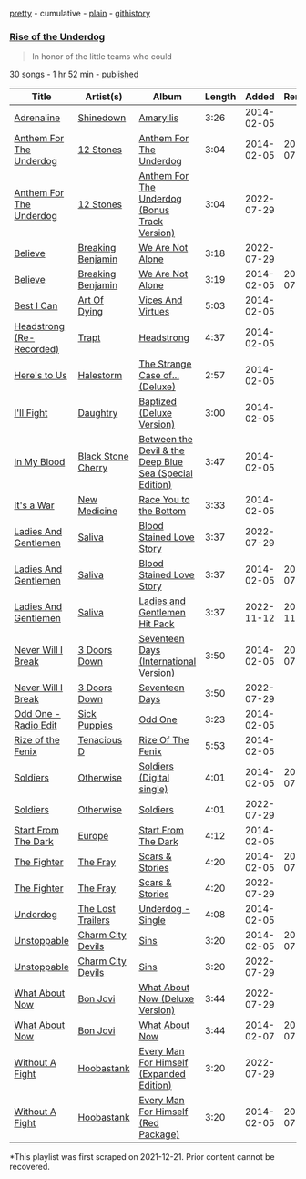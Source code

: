 [pretty](/playlists/pretty/37i9dQZF1DX0IbLOJtWiun.md) - cumulative - [plain](/playlists/plain/37i9dQZF1DX0IbLOJtWiun) - [githistory](https://github.githistory.xyz/mackorone/spotify-playlist-archive/blob/main/playlists/plain/37i9dQZF1DX0IbLOJtWiun)

### [Rise of the Underdog](https://open.spotify.com/playlist/37i9dQZF1DX0IbLOJtWiun)

> In honor of the little teams who could

30 songs - 1 hr 52 min - [published](https://open.spotify.com/playlist/21WlbNb5CFv2JRzSzbMrde)

| Title | Artist(s) | Album | Length | Added | Removed |
|---|---|---|---|---|---|
| [Adrenaline](https://open.spotify.com/track/5oJrV0mGkw9dilk96X3W0c) | [Shinedown](https://open.spotify.com/artist/70BYFdaZbEKbeauJ670ysI) | [Amaryllis](https://open.spotify.com/album/2WvIDc4wdKshyFh2EzLAs0) | 3:26 | 2014-02-05 |  |
| [Anthem For The Underdog](https://open.spotify.com/track/2fYruOD3DhUS2tIyheORi9) | [12 Stones](https://open.spotify.com/artist/0DrXhci3WAyo0WJv1RBOG6) | [Anthem For The Underdog](https://open.spotify.com/album/6YrhxMKmZjnMIwFnObNkNq) | 3:04 | 2014-02-05 | 2022-07-29 |
| [Anthem For The Underdog](https://open.spotify.com/track/6FFwt1ea9hJ4MfMQLywahm) | [12 Stones](https://open.spotify.com/artist/0DrXhci3WAyo0WJv1RBOG6) | [Anthem For The Underdog \(Bonus Track Version\)](https://open.spotify.com/album/2Qp0yu0Uaw3C83YNYqfgdv) | 3:04 | 2022-07-29 |  |
| [Believe](https://open.spotify.com/track/3lMiBDoKSRJfSrP6mLqGut) | [Breaking Benjamin](https://open.spotify.com/artist/5BtHciL0e0zOP7prIHn3pP) | [We Are Not Alone](https://open.spotify.com/album/39FF5RewRO5F3OoNlWSQik) | 3:18 | 2022-07-29 |  |
| [Believe](https://open.spotify.com/track/1oUE8FdfFbQ3Zp7PM7fbFO) | [Breaking Benjamin](https://open.spotify.com/artist/5BtHciL0e0zOP7prIHn3pP) | [We Are Not Alone](https://open.spotify.com/album/21a1KR6PvIlJvqp3eU3Qnr) | 3:19 | 2014-02-05 | 2022-07-29 |
| [Best I Can](https://open.spotify.com/track/03h0HCkZ4LLwDJtnBuRBOk) | [Art Of Dying](https://open.spotify.com/artist/28DlNBW2UlEVVgTuCcYtTe) | [Vices And Virtues](https://open.spotify.com/album/1Mjuv5UjTnJrDA9bR0nfMN) | 5:03 | 2014-02-05 |  |
| [Headstrong \(Re\-Recorded\)](https://open.spotify.com/track/3UW3ujzllPV9vXJfRsbpBu) | [Trapt](https://open.spotify.com/artist/1UdQqCUR7RwB9YYJONwbdM) | [Headstrong](https://open.spotify.com/album/7iK149AHO75QfxntFk3rIW) | 4:37 | 2014-02-05 |  |
| [Here's to Us](https://open.spotify.com/track/0a5UnIvDUBzqwUduJsouRy) | [Halestorm](https://open.spotify.com/artist/6om12Ev5ppgoMy3OYSoech) | [The Strange Case of..\. \(Deluxe\)](https://open.spotify.com/album/4TyrGrbnsOVKOXVut2huz2) | 2:57 | 2014-02-05 |  |
| [I'll Fight](https://open.spotify.com/track/5SYb42keVyr5S9smozZRWl) | [Daughtry](https://open.spotify.com/artist/5P5FTygHyx2G57oszR3Wot) | [Baptized \(Deluxe Version\)](https://open.spotify.com/album/6UTadUeCxnizkSKAS1VHs4) | 3:00 | 2014-02-05 |  |
| [In My Blood](https://open.spotify.com/track/2iIDpuiFj86WKpK6eKyzTP) | [Black Stone Cherry](https://open.spotify.com/artist/6WMo39FU3nrpSz3qMgRKug) | [Between the Devil & the Deep Blue Sea \(Special Edition\)](https://open.spotify.com/album/5VppVyy751PTQWrfJbrJ4H) | 3:47 | 2014-02-05 |  |
| [It's a War](https://open.spotify.com/track/3UdxCgnOWXuVkOn1eZCSaI) | [New Medicine](https://open.spotify.com/artist/3driPpCh1JEUnPFKGyHXDr) | [Race You to the Bottom](https://open.spotify.com/album/13eNs79hvWC8FB96ekbAVy) | 3:33 | 2014-02-05 |  |
| [Ladies And Gentlemen](https://open.spotify.com/track/48ncRBVLgiu8MY7O70VVw5) | [Saliva](https://open.spotify.com/artist/5S6hjAxgxjsLylsTtMIimO) | [Blood Stained Love Story](https://open.spotify.com/album/1JA2ZEDY4s6N08dbLCrbAz) | 3:37 | 2022-07-29 |  |
| [Ladies And Gentlemen](https://open.spotify.com/track/5LOsouV5W95PYrZdhIhs7i) | [Saliva](https://open.spotify.com/artist/5S6hjAxgxjsLylsTtMIimO) | [Blood Stained Love Story](https://open.spotify.com/album/4CQCMU9oKAnbj2pK9ilBgp) | 3:37 | 2014-02-05 | 2022-07-29 |
| [Ladies And Gentlemen](https://open.spotify.com/track/5mzMUnH2u7kNMyOUTWQyRr) | [Saliva](https://open.spotify.com/artist/5S6hjAxgxjsLylsTtMIimO) | [Ladies and Gentlemen Hit Pack](https://open.spotify.com/album/6h8tWcRJxztSEoTKrBDJXI) | 3:37 | 2022-11-12 | 2022-11-13 |
| [Never Will I Break](https://open.spotify.com/track/0o5qhLa2kdOU9MwtvylGQP) | [3 Doors Down](https://open.spotify.com/artist/2RTUTCvo6onsAnheUk3aL9) | [Seventeen Days \(International Version\)](https://open.spotify.com/album/5vGmRi8jMNCvmysQgBBhpx) | 3:50 | 2014-02-05 | 2022-07-29 |
| [Never Will I Break](https://open.spotify.com/track/5LM6Xr25UY3dkPyRTKqZe4) | [3 Doors Down](https://open.spotify.com/artist/2RTUTCvo6onsAnheUk3aL9) | [Seventeen Days](https://open.spotify.com/album/067UgzF9Nbn25xHpY2DJdG) | 3:50 | 2022-07-29 |  |
| [Odd One \- Radio Edit](https://open.spotify.com/track/3LZyyHny3j4GUVsdGnhVcJ) | [Sick Puppies](https://open.spotify.com/artist/7qAcXJgt1PWnxwUgxMdyuk) | [Odd One](https://open.spotify.com/album/5TT6f2EM0jMJ8U4CSSlQuE) | 3:23 | 2014-02-05 |  |
| [Rize of the Fenix](https://open.spotify.com/track/478d70Vg2ljAG28eeDp2w5) | [Tenacious D](https://open.spotify.com/artist/1XpDYCrUJnvCo9Ez6yeMWh) | [Rize Of The Fenix](https://open.spotify.com/album/0H6G98SKzREy6AJBAi9srx) | 5:53 | 2014-02-05 |  |
| [Soldiers](https://open.spotify.com/track/1ZjzU4Xb44zj9oH9aYgss6) | [Otherwise](https://open.spotify.com/artist/1OVyBGCKn7vObVIVPXcmLa) | [Soldiers \(Digital single\)](https://open.spotify.com/album/10wzpTbqB5Rk0bUEleZGvl) | 4:01 | 2014-02-05 | 2022-07-29 |
| [Soldiers](https://open.spotify.com/track/1iWgFnhR0oW5Mup8yXDAPW) | [Otherwise](https://open.spotify.com/artist/1OVyBGCKn7vObVIVPXcmLa) | [Soldiers](https://open.spotify.com/album/6wI2K6ApwaqRa80EEQlLzZ) | 4:01 | 2022-07-29 |  |
| [Start From The Dark](https://open.spotify.com/track/0MXqBHKxoZj3yD2ebJN7tn) | [Europe](https://open.spotify.com/artist/7Js6Lde8thlIHXggv2SCBz) | [Start From The Dark](https://open.spotify.com/album/0A6mpWlW6Io0qf2tB5y8qE) | 4:12 | 2014-02-05 |  |
| [The Fighter](https://open.spotify.com/track/30FRT8K4hcebeLp59FTqvu) | [The Fray](https://open.spotify.com/artist/0zOcE3mg9nS6l3yxt1Y0bK) | [Scars & Stories](https://open.spotify.com/album/4dzceu1HEO3ocztLHl1Dom) | 4:20 | 2014-02-05 | 2022-07-29 |
| [The Fighter](https://open.spotify.com/track/6vjx106C6hEmiw2qapyPFV) | [The Fray](https://open.spotify.com/artist/0zOcE3mg9nS6l3yxt1Y0bK) | [Scars & Stories](https://open.spotify.com/album/1Nu3r7EuveXog0rPvXExSF) | 4:20 | 2022-07-29 |  |
| [Underdog](https://open.spotify.com/track/0C8lb6I28tiXq6eH5z3EcR) | [The Lost Trailers](https://open.spotify.com/artist/3A5urS1Gh3qwxSvQgCx9ow) | [Underdog \- Single](https://open.spotify.com/album/2Plu4lGL3fokd7bZqNMEVf) | 4:08 | 2014-02-05 |  |
| [Unstoppable](https://open.spotify.com/track/42OhLbytwk1T3pXMfN6QtN) | [Charm City Devils](https://open.spotify.com/artist/6oGScNAdDsfnfY0N4y0Zls) | [Sins](https://open.spotify.com/album/5NQyuaIDPBzBAXPKX691VI) | 3:20 | 2014-02-05 | 2022-07-29 |
| [Unstoppable](https://open.spotify.com/track/6YsqtuCZ2lvfrWXpCXMUAn) | [Charm City Devils](https://open.spotify.com/artist/6oGScNAdDsfnfY0N4y0Zls) | [Sins](https://open.spotify.com/album/4LbfY5lYoGoXKRwIWIZrY3) | 3:20 | 2022-07-29 |  |
| [What About Now](https://open.spotify.com/track/2wDG5STU4yPWUY2g3dwMdv) | [Bon Jovi](https://open.spotify.com/artist/58lV9VcRSjABbAbfWS6skp) | [What About Now \(Deluxe Version\)](https://open.spotify.com/album/1RQ4QHvRTEeaIIqARjCea1) | 3:44 | 2022-07-29 |  |
| [What About Now](https://open.spotify.com/track/3REnSIs1aoYKcpxYEY82rg) | [Bon Jovi](https://open.spotify.com/artist/58lV9VcRSjABbAbfWS6skp) | [What About Now](https://open.spotify.com/album/0ygrVw5SYpWGQXD84CNdMW) | 3:44 | 2014-02-07 | 2022-07-29 |
| [Without A Fight](https://open.spotify.com/track/7hH17WLxQlXuWgtmbLBURa) | [Hoobastank](https://open.spotify.com/artist/2MqhkhX4npxDZ62ObR5ELO) | [Every Man For Himself \(Expanded Edition\)](https://open.spotify.com/album/6Z4FW5yorog5BtKsptAd47) | 3:20 | 2022-07-29 |  |
| [Without A Fight](https://open.spotify.com/track/2F0s7uCEsfL7CgjB7Xm7L8) | [Hoobastank](https://open.spotify.com/artist/2MqhkhX4npxDZ62ObR5ELO) | [Every Man For Himself \(Red Package\)](https://open.spotify.com/album/6IuM2CdfIMtqkEiQGVcHy7) | 3:20 | 2014-02-05 | 2022-07-29 |

\*This playlist was first scraped on 2021-12-21. Prior content cannot be recovered.
